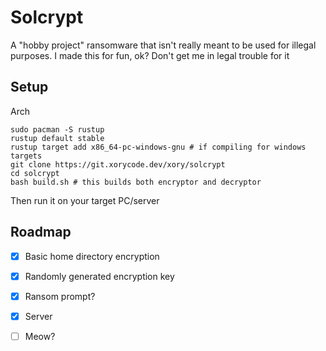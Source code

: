 # Solcrypt
A "hobby project" ransomware that isn't really meant to be used for illegal purposes.
I made this for fun, ok? Don't get me in legal trouble for it

## Setup
Arch
```
sudo pacman -S rustup
rustup default stable
rustup target add x86_64-pc-windows-gnu # if compiling for windows targets
git clone https://git.xorycode.dev/xory/solcrypt
cd solcrypt 
bash build.sh # this builds both encryptor and decryptor
```
Then run it on your target PC/server

## Roadmap
- [x] Basic home directory encryption
- [x] Randomly generated encryption key
- [x] Ransom prompt?
- [x] Server
- [ ] Meow?

